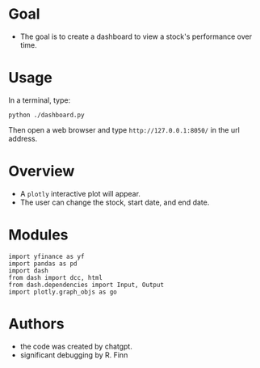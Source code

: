 # Goal

* The goal is to create a dashboard to view a stock's performance over time.




# Usage
In a terminal, type:

```
python ./dashboard.py
```
Then open a web browser and type `http://127.0.0.1:8050/` in the url address.

# Overview
* A `plotly` interactive plot will appear.
* The user can change the stock, start date, and end date.

# Modules
```
import yfinance as yf
import pandas as pd
import dash
from dash import dcc, html
from dash.dependencies import Input, Output
import plotly.graph_objs as go
```
# Authors
* the code was created by chatgpt.
* significant debugging by R. Finn
